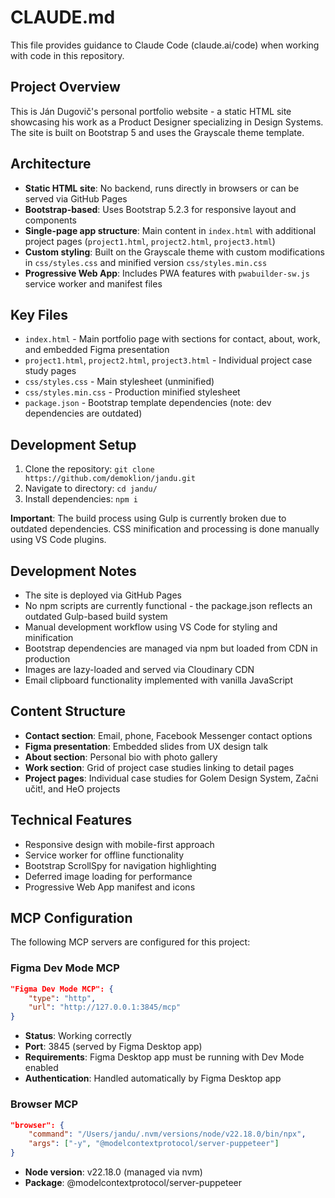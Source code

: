 # CLAUDE.md

This file provides guidance to Claude Code (claude.ai/code) when working with code in this repository.

## Project Overview

This is Ján Dugovič's personal portfolio website - a static HTML site showcasing his work as a Product Designer specializing in Design Systems. The site is built on Bootstrap 5 and uses the Grayscale theme template.

## Architecture

- **Static HTML site**: No backend, runs directly in browsers or can be served via GitHub Pages
- **Bootstrap-based**: Uses Bootstrap 5.2.3 for responsive layout and components
- **Single-page app structure**: Main content in `index.html` with additional project pages (`project1.html`, `project2.html`, `project3.html`)
- **Custom styling**: Built on the Grayscale theme with custom modifications in `css/styles.css` and minified version `css/styles.min.css`
- **Progressive Web App**: Includes PWA features with `pwabuilder-sw.js` service worker and manifest files

## Key Files

- `index.html` - Main portfolio page with sections for contact, about, work, and embedded Figma presentation
- `project1.html`, `project2.html`, `project3.html` - Individual project case study pages
- `css/styles.css` - Main stylesheet (unminified)
- `css/styles.min.css` - Production minified stylesheet
- `package.json` - Bootstrap template dependencies (note: dev dependencies are outdated)

## Development Setup

1. Clone the repository: `git clone https://github.com/demoklion/jandu.git`
2. Navigate to directory: `cd jandu/`
3. Install dependencies: `npm i`

**Important**: The build process using Gulp is currently broken due to outdated dependencies. CSS minification and processing is done manually using VS Code plugins.

## Development Notes

- The site is deployed via GitHub Pages
- No npm scripts are currently functional - the package.json reflects an outdated Gulp-based build system
- Manual development workflow using VS Code for styling and minification
- Bootstrap dependencies are managed via npm but loaded from CDN in production
- Images are lazy-loaded and served via Cloudinary CDN
- Email clipboard functionality implemented with vanilla JavaScript

## Content Structure

- **Contact section**: Email, phone, Facebook Messenger contact options
- **Figma presentation**: Embedded slides from UX design talk
- **About section**: Personal bio with photo gallery
- **Work section**: Grid of project case studies linking to detail pages
- **Project pages**: Individual case studies for Golem Design System, Začni učit!, and HeO projects

## Technical Features

- Responsive design with mobile-first approach
- Service worker for offline functionality
- Bootstrap ScrollSpy for navigation highlighting
- Deferred image loading for performance
- Progressive Web App manifest and icons

## MCP Configuration

The following MCP servers are configured for this project:

### Figma Dev Mode MCP
```json
"Figma Dev Mode MCP": {
    "type": "http",
    "url": "http://127.0.0.1:3845/mcp"
}
```
- **Status**: Working correctly
- **Port**: 3845 (served by Figma Desktop app)
- **Requirements**: Figma Desktop app must be running with Dev Mode enabled
- **Authentication**: Handled automatically by Figma Desktop app

### Browser MCP
```json
"browser": {
    "command": "/Users/jandu/.nvm/versions/node/v22.18.0/bin/npx",
    "args": ["-y", "@modelcontextprotocol/server-puppeteer"]
}
```
- **Node version**: v22.18.0 (managed via nvm)
- **Package**: @modelcontextprotocol/server-puppeteer